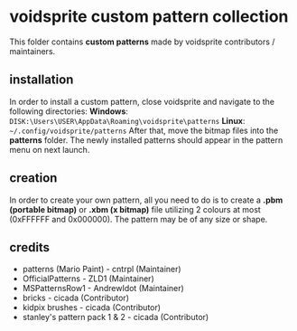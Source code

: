 # voidsprite custom pattern collection

This folder contains **custom patterns** made by voidsprite contributors / maintainers. 

## installation

In order to install a custom pattern, close voidsprite and navigate to the following directories:
**Windows**:
```DISK:\Users\USER\AppData\Roaming\voidsprite\patterns```
**Linux**:
```~/.config/voidsprite/patterns```
After that, move the bitmap files into the **patterns** folder. The newly installed patterns should appear in the pattern menu on next launch.

## creation

In order to create your own pattern, all you need to do is to create a **.pbm (portable bitmap)** or **.xbm (x bitmap)** file utilizing 2 colours at most (0xFFFFFF and 0x000000).
The pattern may be of any size or shape.

## credits

* patterns (Mario Paint) - cntrpl (Maintainer)
* OfficialPatterns - ZLD1 (Maintainer)
* MSPatternsRow1 - AndrewIdot (Maintainer)
* bricks - cicada (Contributor)
* kidpix brushes - cicada (Contributor)
* stanley's pattern pack 1 & 2 - cicada (Contributor)